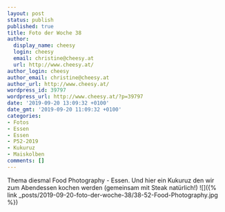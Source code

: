 ```yaml
---
layout: post
status: publish
published: true
title: Foto der Woche 38
author:
  display_name: cheesy
  login: cheesy
  email: christine@cheesy.at
  url: http://www.cheesy.at/
author_login: cheesy
author_email: christine@cheesy.at
author_url: http://www.cheesy.at/
wordpress_id: 39797
wordpress_url: http://www.cheesy.at/?p=39797
date: '2019-09-20 13:09:32 +0100'
date_gmt: '2019-09-20 11:09:32 +0100'
categories:
- Fotos
- Essen
- Essen
- P52-2019
- Kukuruz
- Maiskolben
comments: []
---
```

Thema diesmal Food Photography - Essen. Und hier ein Kukuruz den wir zum Abendessen kochen werden (gemeinsam mit Steak natürlich!)
![]({% link _posts/2019-09-20-foto-der-woche-38/38-52-Food-Photography.jpg %})

